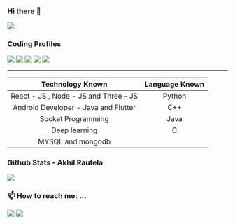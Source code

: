 ### Hi there 👋

<img src="https://komarev.com/ghpvc/?username=AkhilRautela"/>

### Coding Profiles
[<img src="https://img.shields.io/badge/-Leet Code-green"/>](https://leetcode.com/akhilrautela36/)
[<img src="https://img.shields.io/badge/-Codeforces-orange"/>](https://codeforces.com/profile/Akhil_Rautela)
[<img src="https://img.shields.io/badge/-Code Chef-blue"/>](https://www.codechef.com/users/akhilrautela)
[<img src="https://img.shields.io/badge/-AtCoder-white"/>](https://atcoder.jp/users/Akhil_Rautela)
[<img src="https://img.shields.io/badge/-Binary Search-golden"/>](https://binarysearch.com/@/Akhil_Rautela)

<hr></hr>


| Technology Known                                             | Language Known                |
|:------------------------------------------------------------:|:-----------------------------:|
| React - JS , Node - JS and Three – JS                        |              Python           | 
| Android Developer - Java and Flutter                         |              C++              |
| Socket Programming                                           |              Java             |
| Deep learning                                                |              C                |
| MYSQL and mongodb                                            |                               |

  



  
### Github Stats - Akhil Rautela

<img src="https://github-readme-stats.vercel.app/api?username=AkhilRautela&hide_title=true&show_owner=true&show_icons=true&hide_border=true&theme=dark" />

### 📫 How to reach me: ...
[<img src="https://img.shields.io/badge/-Linked In-blue"/>](https://www.linkedin.com/in/akhil-rautela-404aab17a)
[<img src="https://img.shields.io/badge/-E Mail-red"/>](mailto:akhilrautela36@gmail.com)


<!--
**AkhilRautela/AkhilRautela** is a ✨ _special_ ✨ repository because its `README.md` (this file) appears on your GitHub profile.
### Technology Known

- Three – JS 
- Android Developer
- Node Js
- React Js
- Socket Programming
- Deep learning
- Linux
- MYSQL and mongodb

### Language Known

- Python
- C++
- Java
- C

Here are some ideas to get you started:

- 🔭 I’m currently working on ...
- 🌱 I’m currently learning ...
- 👯 I’m looking to collaborate on ...
- 🤔 I’m looking for help with ...
- 💬 Ask me about ...
- 📫 How to reach me: ...
- 😄 Pronouns: ...
- ⚡ Fun fact: ...
-->
